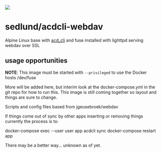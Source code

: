 [![](https://badge.imagelayers.io/sedlund/acdcli-webdav:latest.svg)](https://imagelayers.io/?images=sedlund/acdcli-webdav:latest 'Get your own badge on imagelayers.io')

# sedlund/acdcli-webdav

Alpine Linux base with [acd_cli](https://github.com/yadayada/acd_cli) and fuse installed with lighttpd serving webdav over SSL

## usage opportunities

**NOTE**: This image must be started with `--privileged` to use the Docker hosts /dev/fuse

More will be added here, but interim look at the docker-compose.yml in the git repo for how to run this.  This image is still coming together so layout and things are sure to change.

Scripts and config files based from jgeusebroek/webdav

If things come out of sync by other apps inserting or removing things currently the process is to:

docker-compose exec --user user app acdcli sync
docker-compose restart app

There may be a better way... unknown as of yet.
